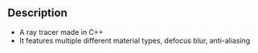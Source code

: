 ## Description
* A ray tracer made in C++
* It features multiple different material types, defocus blur, anti-aliasing
